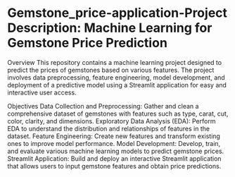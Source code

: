 # Gemstone_price-application-Project Description: Machine Learning for Gemstone Price Prediction
Overview
This repository contains a machine learning project designed to predict the prices of gemstones based on various features. The project involves data preprocessing, feature engineering, model development, and deployment of a predictive model using a Streamlit application for easy and interactive user access.

Objectives
Data Collection and Preprocessing: Gather and clean a comprehensive dataset of gemstones with features such as type, carat, cut, color, clarity, and dimensions.
Exploratory Data Analysis (EDA): Perform EDA to understand the distribution and relationships of features in the dataset.
Feature Engineering: Create new features and transform existing ones to improve model performance.
Model Development: Develop, train, and evaluate various machine learning models to predict gemstone prices.
Streamlit Application: Build and deploy an interactive Streamlit application that allows users to input gemstone features and obtain price predictions.
